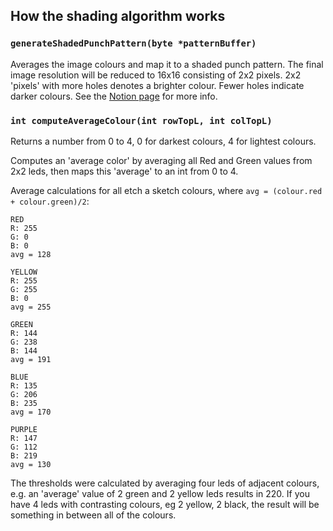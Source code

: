 ## How the shading algorithm works

### `generateShadedPunchPattern(byte *patternBuffer)`

Averages the image colours and map it to a shaded punch pattern.
The final image resolution will be reduced to 16x16 consisting of 2x2 pixels.
2x2 'pixels' with more holes denotes a brighter colour. Fewer holes indicate darker colours.
See the [Notion page](https://www.notion.so/SendPunchSequence-struct-punch_encoding-pattern-78d25b63250348c6a8cfb363eebb98ca) for more info.

### `int computeAverageColour(int rowTopL, int colTopL)`

Returns a number from 0 to 4, 0 for darkest colours, 4 for lightest colours.

Computes an 'average color' by averaging all Red and Green values from 2x2 leds,
then maps this 'average' to an int from 0 to 4.

Average calculations for all etch a sketch colours, where `avg = (colour.red + colour.green)/2`:
```
RED
R: 255
G: 0
B: 0
avg = 128

YELLOW
R: 255
G: 255
B: 0
avg = 255

GREEN
R: 144
G: 238
B: 144
avg = 191

BLUE
R: 135
G: 206
B: 235
avg = 170

PURPLE
R: 147
G: 112
B: 219
avg = 130
```

The thresholds were calculated by averaging four leds of adjacent colours,
e.g. an 'average' value of 2 green and 2 yellow leds results in 220.
If you have 4 leds with contrasting colours, eg 2 yellow, 2 black, the result will be
something in between all of the colours.